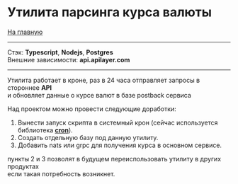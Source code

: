 # Утилита парсинга курса валюты

[На главную](/README.md)

---

Стэк: __Typescript__, __Nodejs__, __Postgres__  
Внешние зависимости: __api.apilayer.com__

---

Утилита работает в кроне, раз в 24 часа отправляет запросы в стороннее __API__  
и обновляет данные о курсе валют в базе postback сервиса

Над проектом можно провести следующие доработки:  
1. Вынести запуск скрипта в системный крон (сейчас используется библиотека [__cron__](https://npmjs.com/package/cron)).
2. Создать отдельную базу под данную утилиту.
3. Добавить nats или grpc для получения курса в основном сервисе. 

пункты 2 и 3 позволят в будущем переиспользовать утилиту в других продуктах  
 если такая потребность возникнет.